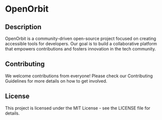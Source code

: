 # OpenOrbit

## Description
OpenOrbit is a community-driven open-source project focused on creating accessible tools for developers. Our goal is to build a collaborative platform that empowers contributions and fosters innovation in the tech community.

## Contributing
We welcome contributions from everyone! Please check our Contributing Guidelines for more details on how to get involved.

## License
This project is licensed under the MIT License - see the LICENSE file for details.
